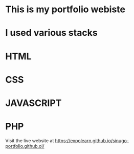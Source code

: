 # This is my portfolio webiste
# I used various stacks
# HTML
# CSS
# JAVASCRIPT
# PHP

Visit the live website at https://expolearn.github.io/sinugo-portfolio.github.oi/

